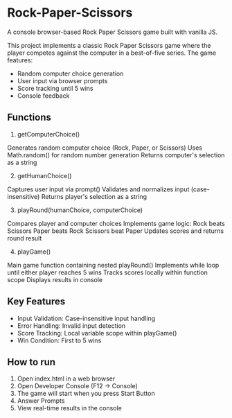 # Rock-Paper-Scissors

A console browser-based Rock Paper Scissors game built with vanilla JS.

This project implements a classic Rock Paper Scissors game where the player competes against the computer in a best-of-five series. The game features:

- Random computer choice generation
- User input via browser prompts
- Score tracking until 5 wins
- Console feedback

## Functions

1. getComputerChoice()

Generates random computer choice (Rock, Paper, or Scissors)
Uses Math.random() for random number generation
Returns computer's selection as a string

2. getHumanChoice()

Captures user input via prompt()
Validates and normalizes input (case-insensitive)
Returns player's selection as a string

3. playRound(humanChoice, computerChoice)

Compares player and computer choices
Implements game logic:
Rock beats Scissors
Paper beats Rock
Scissors beat Paper
Updates scores and returns round result

4. playGame()

Main game function containing nested playRound()
Implements while loop until either player reaches 5 wins
Tracks scores locally within function scope
Displays results in console

## Key Features

- Input Validation: Case-insensitive input handling
- Error Handling: Invalid input detection
- Score Tracking: Local variable scope within playGame()
- Win Condition: First to 5 wins

## How to run

1. Open index.html in a web browser
2. Open Developer Console (F12 → Console)
3. The game will start when you press Start Button
4. Answer Prompts
5. View real-time results in the console
